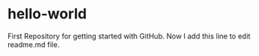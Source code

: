 # hello-world
First Repository for getting started with GitHub.
Now I add this line to edit readme.md file.
